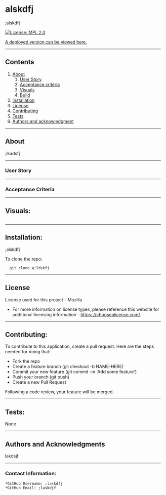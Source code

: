 
  
  # alskdfj

  ;alskdfj

  [![License: MPL 2.0](https://img.shields.io/badge/License-MPL%202.0-brightgreen.svg)](https://opensource.org/licenses/MPL-2.0)

  [A deployed version can be viewed here.](;laksdjf)
  
---
  ## Contents

  1. [About](#about)
      1. [User Story](#user%20story)
      2. [Acceptance criteria](#acceptance%20criteria)
      3. [Visuals](#visuals)
      4. [Build](#build)
  2. [Installation](#installation)
  3. [License](#license)
  4. [Contributing](#contributing)
  5. [Tests](#tests)
  6. [Authors and acknowledgment](#authors%20and%20acknowledgment)

---
  ## About

  ;lkadsfj

---

  ### User Story
  

---

  ### Acceptance Criteria
  
  
---
  ## Visuals:

  ![]()

---

  ## Installation:
  ;alskdfj

  To clone the repo:
  
      git clone a;ldskfj
  
---

  ## License
  License used for this project - Mozilla
  * For more information on license types, please reference this website
  for additional licensing information - [https: //choosealicense.com/](https://choosealicense.com/).

---

  ## Contributing:
  
  To contribute to this application, create a pull request.
  Here are the steps needed for doing that:
  - Fork the repo
  - Create a feature branch (git checkout -b NAME-HERE)
  - Commit your new feature (git commit -m 'Add some feature')
  - Push your branch (git push)
  - Create a new Pull Request

  Following a code review, your feature will be merged.


---

  ## Tests:
  None

---

  ## Authors and Acknowledgments
  lakdsjf

---

  ### Contact Information:
    *GitHub Username: ;laskdfj
    *GitHub Email: ;laskdjf
  
